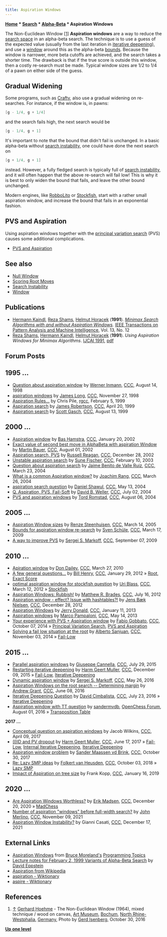 ```yaml
---
title: Aspiration Windows
---
```

**[Home](Home "Home") * [Search](Search "Search") * [Alpha-Beta](Alpha-Beta "Alpha-Beta") * Aspiration Windows**

[](File:TheNon-EuclideanWindow.JPG) The Non-Euclidean Window <a id="cite-note-1" href="#cite-ref-1">[1]</a>
**Aspiration windows** are a way to reduce the [search space](Search_Space "Search Space") in an alpha-beta search. The technique is to use a guess of the expected value (usually from the last iteration in [iterative deepening](Iterative_Deepening "Iterative Deepening")), and use a [window](Window "Window") around this as the alpha-beta [bounds](Bound "Bound"). Because the window is narrower, more beta cutoffs are achieved, and the search takes a shorter time. The drawback is that if the true score is outside this window, then a costly re-search must be made. Typical window sizes are 1/2 to 1/4 of a pawn on either side of the guess.

## Gradual Widening

Some programs, such as [Crafty](Crafty "Crafty"), also use a gradual widening on re-searches. For instance, if the window is, in pawns:

```C++
[g - 1/4, g + 1/4]

```

and the search fails high, the next search would be

```C++
[g - 1/4, g + 1]

```

It's important to note that the bound that didn't fail is unchanged. In a basic alpha-beta without [search instability](Search_Instability "Search Instability"), one could have done the next search on

```C++
[g + 1/4, g + 1]

```

instead. However, a fully fledged search is typically full of [search instability](Search_Instability "Search Instability"), and it will often happen that the above re-search will fail low! This is why it is best to only widen the bound that fails, and leave the other bound unchanged.

Modern engines, like [RobboLito](RobboLito "RobboLito") or [Stockfish](Stockfish "Stockfish"), start with a rather small aspiration window, and increase the bound that fails in an exponential fashion.

## PVS and Aspiration

Using aspiration windows together with the [principal variation search](Principal_Variation_Search "Principal Variation Search") (PVS) causes some additional complications.

- [PVS and Aspiration](PVS_and_Aspiration "PVS and Aspiration")

## See also

- [Null Window](Null_Window "Null Window")
- [Scoring Root Moves](Ronald_de_Man#ScoringRootMoves "Ronald de Man")
- [Search Instability](Search_Instability "Search Instability")
- [Window](Window "Window")

## Publications

- [Hermann Kaindl](Hermann_Kaindl "Hermann Kaindl"), [Reza Shams](index.php?title=Reza_Shams&action=edit&redlink=1 "Reza Shams (page does not exist)"), [Helmut Horacek](Helmut_Horacek "Helmut Horacek") (**1991**). *[Minimax Search Algorithms with and without Aspiration Windows](http://portal.acm.org/citation.cfm?id=123034).* [IEEE Transactions on Pattern Analysis and Machine Intelligence](IEEE#TPAMI "IEEE"), Vol. 13, No. 12
- [Reza Shams](index.php?title=Reza_Shams&action=edit&redlink=1 "Reza Shams (page does not exist)"), [Hermann Kaindl](Hermann_Kaindl "Hermann Kaindl"), [Helmut Horacek](Helmut_Horacek "Helmut Horacek") (**1991**). *Using Aspiration Windows for Minimax Algorithms*. [IJCAI 1991](Conferences#IJCAI1991 "Conferences"), [pdf](http://ijcai.org/Proceedings/91-1/Papers/031.pdf)

## Forum Posts

## 1995 ...

- [Question about aspiration window](https://www.stmintz.com/ccc/index.php?id=24677) by [Werner Inmann](Werner_Inmann "Werner Inmann"), [CCC](CCC "CCC"), August 14, 1998
- [aspiration windows](https://www.stmintz.com/ccc/index.php?id=34177) by [James Long](James_Swafford "James Swafford"), [CCC](CCC "CCC"), November 27, 1998
- [Aspiration Rules...](http://groups.google.com/group/rec.games.chess.computer/browse_frm/thread/8ad0cbc2b137dbf3) by Chris Pile, [rgcc](Computer_Chess_Forums "Computer Chess Forums"), February 5, 1999
- [Aspiration search](https://www.stmintz.com/ccc/index.php?id=49314) by [James Robertson](James_Robertson "James Robertson"), [CCC](CCC "CCC"), April 20, 1999
- [Aspiration search](https://www.stmintz.com/ccc/index.php?id=64553) by [Scott Gasch](Scott_Gasch "Scott Gasch"), [CCC](CCC "CCC"), August 13, 1999

## 2000 ...

- [Aspiration window](https://www.stmintz.com/ccc/index.php?id=208714) by [Bas Hamstra](Bas_Hamstra "Bas Hamstra"), [CCC](CCC "CCC"), January 20, 2002
- [Exact value of second best move in AlphaBeta with aspiration Window](https://www.stmintz.com/ccc/index.php?id=243640) by [Martin Bauer](Martin_Bauer "Martin Bauer"), [CCC](CCC "CCC"), August 01, 2002
- [Aspiration search, PVS](https://www.stmintz.com/ccc/index.php?id=273558) by [Russell Reagan](Russell_Reagan "Russell Reagan"), [CCC](CCC "CCC"), December 28, 2002
- [Unstable aspiration search](https://www.stmintz.com/ccc/index.php?id=283426) by [Sune Fischer](Sune_Fischer "Sune Fischer"), [CCC](CCC "CCC"), February 10, 2003
- [Question about aspiration search](https://www.stmintz.com/ccc/index.php?id=356170) by [Jaime Benito de Valle Ruiz](Jaime_Benito_de_Valle_Ruiz "Jaime Benito de Valle Ruiz"), [CCC](CCC "CCC"), March 23, 2004
- [What is a common Aspiration window?](https://www.stmintz.com/ccc/index.php?id=356826) by [Joachim Rang](index.php?title=Joachim_Rang&action=edit&redlink=1 "Joachim Rang (page does not exist)"), [CCC](CCC "CCC"), March 26, 2004
- [aspiration search question](https://www.stmintz.com/ccc/index.php?id=364869) by [Daniel Shawul](Daniel_Shawul "Daniel Shawul"), [CCC](CCC "CCC"), May 13, 2004
- [Q. Aspiration, PVS, Fail-Soft](https://www.stmintz.com/ccc/index.php?id=373537) by [David B. Weller](David_B._Weller "David B. Weller"), [CCC](CCC "CCC"), July 02, 2004
- [PVS and aspiration windows](https://www.stmintz.com/ccc/index.php?id=381004) by [Tord Romstad](Tord_Romstad "Tord Romstad"), [CCC](CCC "CCC"), August 06, 2004

## 2005 ...

- [Aspiration Window sizes](https://www.stmintz.com/ccc/index.php?id=416677) by [Renze Steenhuisen](Jan_Renze_Steenhuisen "Jan Renze Steenhuisen"), [CCC](CCC "CCC"), March 14, 2005
- [Bounds for aspiration window re-search](http://www.talkchess.com/forum/viewtopic.php?t=27040) by [Sven Schüle](Sven_Sch%C3%BCle "Sven Schüle"), [CCC](CCC "CCC"), March 17, 2009
- [A way to improve PVS](http://www.talkchess.com/forum/viewtopic.php?t=29681) by [Sergei S. Markoff](Sergei_Markoff "Sergei Markoff"), [CCC](CCC "CCC"), September 07, 2009

## 2010 ...

- [Apiration window](http://www.talkchess.com/forum/viewtopic.php?t=33500) by [Don Dailey](Don_Dailey "Don Dailey"), [CCC](CCC "CCC"), March 27, 2010
- [A few general questions...](http://www.talkchess.com/forum/viewtopic.php?t=42224) by [Bill Henry](index.php?title=Bill_Henry&action=edit&redlink=1 "Bill Henry (page does not exist)"), [CCC](CCC "CCC"), January 29, 2012 » [Root](Root "Root"), [Exact Score](Exact_Score "Exact Score")
- [optimal aspiration window for stockfish question](http://www.talkchess.com/forum/viewtopic.php?t=42841) by [Uri Blass](Uri_Blass "Uri Blass"), [CCC](CCC "CCC"), March 12, 2012 » [Stockfish](Stockfish "Stockfish")
- [Aspiration Windows: Rubbish!](http://www.talkchess.com/forum/viewtopic.php?t=44464) by [Matthew R. Brades](Matthew_R._Brades "Matthew R. Brades"), [CCC](CCC "CCC"), July 16, 2012
- [Aspiration window - effect? Issue with hashtables?!](http://www.talkchess.com/forum/viewtopic.php?t=46624) by [Jens Bæk Nielsen](Jens_B%C3%A6k_Nielsen "Jens Bæk Nielsen"), [CCC](CCC "CCC"), December 28, 2012
- [Aspiration Windows](http://www.talkchess.com/forum/viewtopic.php?t=46837) by [Jerry Donald](index.php?title=Jerry_Donald&action=edit&redlink=1 "Jerry Donald (page does not exist)"), [CCC](CCC "CCC"), January 11, 2013
- [Aspiration windows](http://www.talkchess.com/forum/viewtopic.php?t=47996) by [Marco Pampaloni](Marco_Pampaloni "Marco Pampaloni"), [CCC](CCC "CCC"), May 14, 2013
- [Your experience with PVS + Aspiration window](http://www.talkchess.com/forum/viewtopic.php?t=53972) by [Fabio Gobbato](Fabio_Gobbato "Fabio Gobbato"), [CCC](CCC "CCC"), October 07, 2014 » [Principal Variation Search](Principal_Variation_Search "Principal Variation Search"), [PVS and Aspiration](PVS_and_Aspiration "PVS and Aspiration")
- [Solving a fail low situation at the root](http://www.talkchess.com/forum/viewtopic.php?t=54241) by [Alberto Sanjuan](Alberto_Sanjuan "Alberto Sanjuan"), [CCC](CCC "CCC"), November 03, 2014 » [Fail-Low](Fail-Low "Fail-Low")

## 2015 ...

- [Parallel aspiration windows](http://www.talkchess.com/forum/viewtopic.php?t=57113) by [Giuseppe Cannella](Giuseppe_Cannella "Giuseppe Cannella"), [CCC](CCC "CCC"), July 29, 2015
- [Restarting iterative deepening](http://www.talkchess.com/forum/viewtopic.php?t=58542) by [Harm Geert Muller](Harm_Geert_Muller "Harm Geert Muller"), [CCC](CCC "CCC"), December 09, 2015 » [Fail-Low](Fail-Low "Fail-Low"), [Iterative Deepening](Iterative_Deepening "Iterative Deepening")
- [Dynamic aspiration window](http://www.talkchess.com/forum/viewtopic.php?t=60285) by [Sergei S. Markoff](Sergei_Markoff "Sergei Markoff"), [CCC](CCC "CCC"), May 26, 2016
- [Aspiration Windows on the root search -- Determining margin](http://www.talkchess.com/forum/viewtopic.php?t=60402) by [Andrew Grant](Andrew_Grant "Andrew Grant"), [CCC](CCC "CCC"), June 08, 2016
- [Iterative Deepening Question](http://www.talkchess.com/forum/viewtopic.php?t=60916) by [David Cimbalista](index.php?title=David_Cimbalista&action=edit&redlink=1 "David Cimbalista (page does not exist)"), [CCC](CCC "CCC"), July 23, 2016 » [Iterative Deepening](Iterative_Deepening "Iterative Deepening")
- [Aspiration window with TT question](http://www.open-chess.org/viewtopic.php?f=5&t=2995) by [sandermvdb](index.php?title=Sander_Maassen_vd_Brink&action=edit&redlink=1 "Sander Maassen vd Brink (page does not exist)"), [OpenChess Forum](Computer_Chess_Forums "Computer Chess Forums"), August 01, 2016 » [Transposition Table](Transposition_Table "Transposition Table")

**2017 ...**

- [Conceptual question on aspiration windows](http://www.talkchess.com/forum/viewtopic.php?t=63706) by Jacob Wilkins, [CCC](CCC "CCC"), April 09, 2017
- [(I)ID and PV dropout](http://www.talkchess.com/forum/viewtopic.php?t=64321) by [Harm Geert Muller](Harm_Geert_Muller "Harm Geert Muller"), [CCC](CCC "CCC"), June 17, 2017 » [Fail-Low](Fail-Low "Fail-Low"), [Internal Iterative Deepening](Internal_Iterative_Deepening "Internal Iterative Deepening"), [Iterative Deepening](Iterative_Deepening "Iterative Deepening")
- [Aspiration window problem](http://www.talkchess.com/forum/viewtopic.php?t=65589) by [Sander Maassen vd Brink](index.php?title=Sander_Maassen_vd_Brink&action=edit&redlink=1 "Sander Maassen vd Brink (page does not exist)"), [CCC](CCC "CCC"), October 30, 2017
- [Re: Lazy SMP ideas](http://www.talkchess.com/forum3/viewtopic.php?f=7&t=68278&start=16) by [Folkert van Heusden](Folkert_van_Heusden "Folkert van Heusden"), [CCC](CCC "CCC"), October 03, 2018 » [Lazy SMP](Lazy_SMP "Lazy SMP")
- [Impact of Aspiration on tree size](http://www.talkchess.com/forum3/viewtopic.php?f=7&t=69627) by Frank Kopp, [CCC](CCC "CCC"), January 16, 2019

## 2020 ...

- [Are Aspiration Windows Worthless?](http://www.talkchess.com/forum3/viewtopic.php?f=7&t=76115) by [Erik Madsen](Erik_Madsen "Erik Madsen"), [CCC](CCC "CCC"), December 20, 2020 » [MadChess](MadChess "MadChess")
- [Number of aspiration "windows" before full-width search?](https://www.talkchess.com/forum3/viewtopic.php?f=7&t=78625) by [John Merlino](John_Merlino "John Merlino"), [CCC](CCC "CCC"), November 09, 2021
- [Aspiration Window Instability?](https://www.talkchess.com/forum3/viewtopic.php?f=7&t=78910) by Gianni Casati, [CCC](CCC "CCC"), December 17, 2021

## External Links

- [Aspiration Windows](http://web.archive.org/web/20070705134903/www.seanet.com/%7Ebrucemo/topics/aspiration.htm) from [Bruce Moreland's](Bruce_Moreland "Bruce Moreland") [Programming Topics](Bruce_Moreland#Topics "Bruce Moreland")
- [Lecture notes for February 2, 1999 Variants of Alpha-Beta Search](https://www.ics.uci.edu/~eppstein/180a/990202b.html) by [David Eppstein](David_Eppstein "David Eppstein")
- [Aspiration from Wikipedia](https://en.wikipedia.org/wiki/Aspiration)
- [aspiration - Wiktionary](https://en.wiktionary.org/wiki/aspiration)
- [aspire - Wiktionary](https://en.wiktionary.org/wiki/aspire)

## References

1. <a id="cite-ref-1" href="#cite-note-1">↑</a> [Gerhard Hoehme](Category:Gerhard_Hoehme "Category:Gerhard Hoehme") - The Non-Euclidean Window (1964), mixed technique / wood on canvas, [Art Museum](Category:Art_Museum_Bochum "Category:Art Museum Bochum"), [Bochum](https://en.wikipedia.org/wiki/Bochum), [North Rhine-Westphalia](https://en.wikipedia.org/wiki/North_Rhine-Westphalia), [Germany](https://en.wikipedia.org/wiki/Germany), Photo by [Gerd Isenberg](Gerd_Isenberg "Gerd Isenberg"), October 30, 2016

**[Up one level](Alpha-Beta "Alpha-Beta")**

